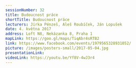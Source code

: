 ```yaml
---
sessionNumber: 32
title: Budoucnost práce
shortTitle: Budoucnost práce
lecturers: Jirka Pénzeš, Aleš Roubíček, Ján Lopušek
date: 4. května 2017
address: Loft N8, Nekázanka 8, Praha 1
mapLink: https://goo.gl/maps/TiqAbr4sRTB2
link: https://www.facebook.com/events/1979565328931052/
picture: /images/posters-small/2017-05-04.jpg
presentationLink:
videoLink: https://youtu.be/Yf8V-4wJ3r4
---
```

